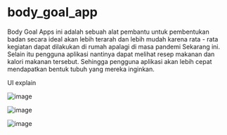 # body_goal_app
Body Goal Apps ini adalah sebuah alat pembantu untuk pembentukan badan secara ideal akan lebih terarah dan lebih mudah karena rata - rata kegiatan dapat dilakukan di rumah apalagi di masa pandemi Sekarang ini. Selain itu pengguna aplikasi nantinya dapat melihat resep makanan dan kalori makanan tersebut. Sehingga pengguna aplikasi akan lebih cepat mendapatkan bentuk tubuh yang mereka inginkan. 

UI explain

![image](https://user-images.githubusercontent.com/80303709/173237221-da72cb47-cc87-462d-acee-cbda0068c57d.png)

![image](https://user-images.githubusercontent.com/80303709/175569294-2adc67b9-a718-41e5-be6c-66e979c1bc26.png)

![image](https://user-images.githubusercontent.com/80303709/175569662-db2e7af8-8275-4f41-b0b8-0b3ac0a7ef71.png)

